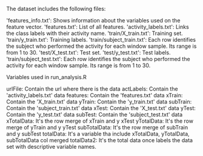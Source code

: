 The dataset includes the following files:

'features_info.txt': Shows information about the variables used on the feature vector.
'features.txt': List of all features.
'activity_labels.txt': Links the class labels with their activity name.
'train/X_train.txt': Training set.
'train/y_train.txt': Training labels.
'train/subject_train.txt': Each row identifies the subject who performed the activity for each window sample. Its range is from 1 to 30.
'test/X_test.txt': Test set.
'test/y_test.txt': Test labels.
'train/subject_test.txt': Each row identifies the subject who performed the activity for each window sample. Its range is from 1 to 30.

Variables used in	run_analysis.R

urlFile: Contain the url where there is the data
actLabels: Contain the 'activity_labels.txt' data
features: Contain the 'features.txt' data
xTrain: Contain the 'X_train.txt' data
yTrain: Contain the 'y_train.txt' data
subTrain: Contain the 'subject_train.txt' data
xTest: Contain the 'X_test.txt' data
yTest: Contain the 'y_test.txt' data
subTest: Contain the 'subject_test.txt' data
xTotalData: It's the row merge of xTrain and y xTest 
yTotalData:  It's the row  merge of yTrain and y yTest
subTotalData:  It's the row merge of subTrain and y subTest
totalData: It's a variable tha include xTotalData, yTotalData, subTotalData col merged
totalData2: It's the total data once labels the data set with descriptive variable names.
